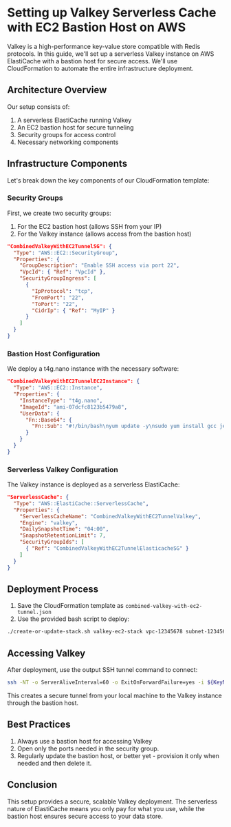 # Setting up Valkey Serverless Cache with EC2 Bastion Host on AWS

Valkey is a high-performance key-value store compatible with Redis protocols. In this guide, we'll set up a serverless Valkey instance on AWS ElastiCache with a bastion host for secure access. We'll use CloudFormation to automate the entire infrastructure deployment.

## Architecture Overview

Our setup consists of:
1. A serverless ElastiCache running Valkey
2. An EC2 bastion host for secure tunneling
3. Security groups for access control
4. Necessary networking components

## Infrastructure Components

Let's break down the key components of our CloudFormation template:

### Security Groups

First, we create two security groups:
1. For the EC2 bastion host (allows SSH from your IP)
2. For the Valkey instance (allows access from the bastion host)

```json
"CombinedValkeyWithEC2TunnelSG": {
  "Type": "AWS::EC2::SecurityGroup",
  "Properties": {
    "GroupDescription": "Enable SSH access via port 22",
    "VpcId": { "Ref": "VpcId" },
    "SecurityGroupIngress": [
      {
        "IpProtocol": "tcp",
        "FromPort": "22",
        "ToPort": "22",
        "CidrIp": { "Ref": "MyIP" }
      }
    ]
  }
}
```

### Bastion Host Configuration

We deploy a t4g.nano instance with the necessary software:

```json
"CombinedValkeyWithEC2TunnelEC2Instance": {
  "Type": "AWS::EC2::Instance",
  "Properties": {
    "InstanceType": "t4g.nano",
    "ImageId": "ami-07dcfc8123b5479a8",
    "UserData": {
      "Fn::Base64": {
        "Fn::Sub": "#!/bin/bash\nyum update -y\nsudo yum install gcc jemalloc-devel openssl-devel tcl tcl-devel -y\nwget https://github.com/valkey-io/valkey/archive/refs/tags/7.2.7.tar.gz\ntar xvzf 7.2.7.tar.gz\ncd valkey-7.2.7/\nmake BUILD_TLS=yes install"
      }
    }
  }
}
```

### Serverless Valkey Configuration

The Valkey instance is deployed as a serverless ElastiCache:

```json
"ServerlessCache": {
  "Type": "AWS::ElastiCache::ServerlessCache",
  "Properties": {
    "ServerlessCacheName": "CombinedValkeyWithEC2TunnelValkey",
    "Engine": "valkey",
    "DailySnapshotTime": "04:00",
    "SnapshotRetentionLimit": 7,
    "SecurityGroupIds": [
      { "Ref": "CombinedValkeyWithEC2TunnelElasticacheSG" }
    ]
  }
}
```

## Deployment Process

1. Save the CloudFormation template as `combined-valkey-with-ec2-tunnel.json`
2. Use the provided bash script to deploy:

```bash
./create-or-update-stack.sh valkey-ec2-stack vpc-12345678 subnet-12345678 subnet-12345678,subnet-87654321
```

## Accessing Valkey

After deployment, use the output SSH tunnel command to connect:

```bash
ssh -NT -o ServerAliveInterval=60 -o ExitOnForwardFailure=yes -i ${KeyName}.pem -L 6379:${ServerlessCache.Endpoint.Address}:6379 ec2-user@${EC2.PublicIp}
```

This creates a secure tunnel from your local machine to the Valkey instance through the bastion host.

## Best Practices

1. Always use a bastion host for accessing Valkey
2. Open only the ports needed in the security group. 
3. Regularly update the bastion host, or better yet - provision it only when needed and then delete it. 

## Conclusion

This setup provides a secure, scalable Valkey deployment. The serverless nature of ElastiCache means you only pay for what you use, while the bastion host ensures secure access to your data store.
